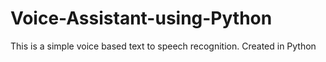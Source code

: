 # Voice-Assistant-using-Python

This is a simple voice based text to speech recognition. 
Created in Python
